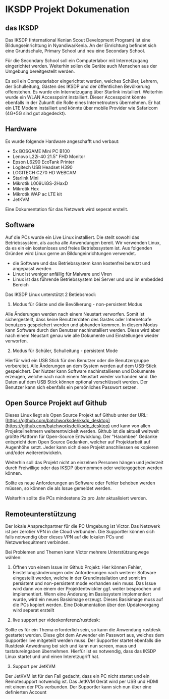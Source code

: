 # IKSDP Projekt Dokumenation

## das IKSDP

Das IKSDP (International Kenian Scout Development Program) ist eine Bildungseinrichtung in Nyandiwa/Kenia. An der Einrichtung befindet sich eine Grundschule, Primary School und neu eine Secondary School. 

Für die Secondary School soll ein Computerlabor mit Internetzugang eingerichtet werden. Weiterhin sollen die Geräte auch Menschen aus der Umgebung bereitgestellt werden.

Es soll ein Computerlabor eingerichtet werden, welches Schüler, Lehrern, der Schulleitung, Gästen des IKSDP und der öffentlichen Bevölkerung  offenstehen. Es wurde ein Internetzugang über Starlink installiert. Weiterhin wurde ein WLAN Accesspoint installiert. Dieser Accesspoint könnte ebenfalls in der Zukunft die Rolle eines Internetrouters übernehmen. Er hat ein LTE Modem installiert und könnte über mobile Provider wie Safaricom (4G+5G sind gut abgedeckt).

## Hardware

Es wurde folgende Hardware angeschafft und verbaut:

- 5x BOSGAME Mini PC B100
- Lenovo L22i-40 21.5" FHD Monitor
- Epson L6290 EcoTank Printer 
- Logitech USB Headset H390 
- LOGITECH C270 HD WEBCAM 
- Starlink Mini
- Mikrotik L009UiGS-2HaxD
- Mikrotik Hex 
- Mikrotik WAP ac LTE kit
- JetKVM

Eine Dokumentation für das Netzwerk wird seperat erstellt.

## Software

Auf die PCs wurde ein Live Linux installiert. Die stellt sowohl das Betriebssystem, als aucha alle Anwendungen bereit. Wir verwenden Linux, da es ein ein kostenloses und freies Betriebssystem ist. Aus folgenden Gründen wird Linux gerne an Bildungeinrichtungen verwendet.
- die Software und das Betriebssystem kann kostenfrei benutzt und angepasst werden
- Linux ist weniger anfällig für Malware und Viren
- Linux ist das führende Betriebssystem bei Server und und im embedded Bereich

Das IKSDP Linux unterstützt 2 Betiebsmodi:
1. Modus für Gäste und die Bevölkerung - non-persistent Modus

Alle Änderungen werden nach einem Neustart verworfen. Somit ist sichergestellt, dass keine Benutzerdaten des Gastes oder Internetcafe benutzers gespeichert werden und abhanden kommen.
In diesem Modus kann Software durch den Benutzer nachinstalliert werden. Diese wird aber nach einem Neustart genau wie alle Dokumente und Einstellungen wieder verworfen.

2. Modus für Schüler, Schulleitung - persistent Mode

Hierfür wird ein USB Stick für den Benutzer oder die Benutzergruppe vorbereitet. Alle Änderungen an dem System werden auf dem USB-Stick gespeichert. Der Nutzer kann Software nachinstallieren und Dokumente erzeugen, welche nach nach einem Neustart wieder vorhanden sind.
Die Daten auf dem USB Stick können optional verschlüsselt werden. Der Benutzer kann sich ebenfalls ein persönliches Passwort setzen.

## Open Source Projekt auf Github
 
Dieses Linux liegt als Open Source Projekt auf Github unter der URL: [https://github.com/batchworksde/iksdp_desktop](https://github.com/batchworksde/iksdp_desktop) und kann von allen Projekteilnehmern weiterentwickelt werden. Github ist die aktuell weltweit größte Platform für Open-Source Entwicklung. Der "Harambee" Gedanke entspricht dem Open Source Gedanken, welcher auf Projektarbeit auf Augenhöhe setzt. Jeder kann sich diese Projekt anschliessen es kopieren und/oder weiterentwickeln.

Weiterhin soll das Projekt nicht an einzelnen Personen hängen und jederzeit durch Freiwillige oder das IKSDP übernommen oder weitergegeben werden können.

Sollte es neue Anforderungen an Software oder Fehler behoben werden müssen, so können die als Issue gemeldet werden. 

Weiterhin sollte die PCs mindestens 2x pro Jahr aktualisiert werden.

## Remoteunterstützung

Der lokale Ansprechpartner für die PC Umgebung ist Victor. Das Netzwerk ist per zerotier VPN in die Cloud verbunden. Die Supportler können sich falls notwendig über dieses VPN auf die lokalen PCs und Netzwerkequitment verbinden.

Bei Problemen und Themen kann Victor mehrere Unterstützungwege wählen:

1. Öffnen von einem Issue im Github Projekt: Hier können Fehler, Einstellungsänderungen oder Anforderungen nach weiterer Software eingestellt werden, welche in der Grundinstallation und somit im persistent und non-persistent mode vorhanden sein muss.
Das Issue wird dann von einem der Projektentwickler ggf. weiter besprochen und implementiert. Wenn eine Änderung im Basissystem implementiert wurde, wird ein neues Basisimage erzeugt. Dieses Basisimage muss auf die PCs kopiert werden. Eine Dokumentation über den Updatevorgang wird seperat erstellt

2. live support per videokonferenz/rustdesk:

Sollte es für ein Thema erforderlich sein, so kann die Anwendung rustdesk gestartet werden. Diese gibt dem Anwender ein Passwort aus, welches dem Supportler live mitgeteilt werden muss.
Der Supportler startet ebenfalls die Rustdesk Anwednung bei sich und kann nun screen, maus und tastatureingaben übernehmen. 
Hierfür ist es notwendig, dass das IKSDP Linux startet und und einen Interetzugriff hat.

3. Support per JetKVM

Der JetKVM ist für den Fall gedacht, dass ein PC nicht startet und ein Remotesupport notwendig ist. Das JetKVM Gerät wird per USB und HDMI mit einem der PCs verbunden. Der Supportler kann sich nun über eine definierten Account  